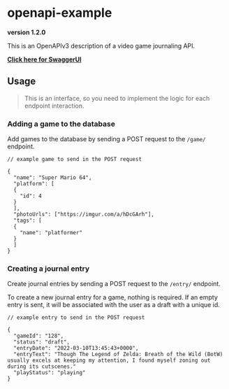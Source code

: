 # openapi-example

**version 1.2.0**

This is an OpenAPIv3 description of a video game journaling API.

**[Click here for SwaggerUI](https://handoniumumumum.github.io/openapi-JournalExample)**

## Usage

> This is an interface, so you need to implement the logic for each endpoint interaction.

### Adding a game to the database

Add games to the database by sending a POST request to the `/game/` endpoint.

```
// example game to send in the POST request

{
  "name": "Super Mario 64",
  "platform": [
  {
    "id": 4
  }
  ],
  "photoUrls": ["https://imgur.com/a/hDcGArh"],
  "tags": [
  {
    "name": "platformer"
  }
  ]
}
```

### Creating a journal entry

Create journal entries by sending a POST request to the `/entry/` endpoint.

To create a new journal entry for a game, nothing is required. If an empty entry is sent, it will be associated with the user as a draft with a unique id.

```
// example entry to send in the POST request

{
  "gameId": "128",
  "status": "draft",
  "entryDate": "2022-03-10T13:45:43+0000",
  "entryText": "Though The Legend of Zelda: Breath of the Wild (BotW) usually excels at keeping my attention, I found myself zoning out during its cutscenes."
  "playStatus": "playing"
}
```
